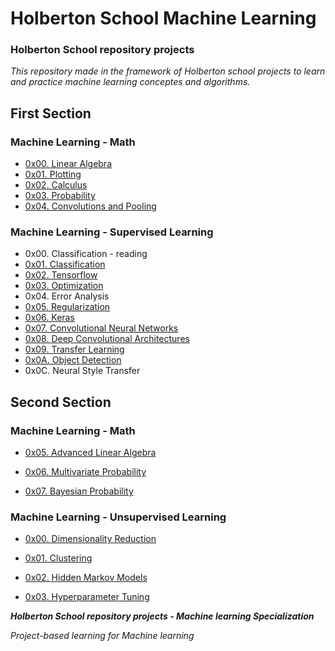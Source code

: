 # **Holberton School Machine Learning**

### **Holberton School repository projects**
*This repository made in the framework of Holberton school projects to learn and practice machine learning conceptes and algorithms.*

## **First Section**
### **Machine Learning - Math**

* [0x00. Linear Algebra](./math/0x00-linear_algebra/)
* [0x01. Plotting](./math/0x01-plotting/)
* [0x02. Calculus](./math/0x02-calculus/)
* [0x03. Probability](./math/0x03-probability/)
* [0x04. Convolutions and Pooling](./math/0x04-convolutions_and_pooling/)
### **Machine Learning - Supervised Learning**

* 0x00. Classification - reading
* [0x01. Classification](./supervised_learning/0x01-classification/)
* [0x02. Tensorflow](./supervised_learning/0x02-tensorflow/)
* [0x03. Optimization](./supervised_learning/0x03-optimization/)
* 0x04. Error Analysis
* [0x05. Regularization](./supervised_learning/0x05-regularization/)
* [0x06. Keras](./supervised_learning/0x06-keras/)
* [0x07. Convolutional Neural Networks](./supervised_learning/0x07-cnn/)
* [0x08. Deep Convolutional Architectures](./supervised_learning/0x08-deep_cnns/)
* [0x09. Transfer Learning](./supervised_learning/0x09-transfer_learning/)
* [0x0A. Object Detection](./supervised_learning/0x0A-object_detection/)
* 0x0C. Neural Style Transfer


## **Second Section**

### **Machine Learning - Math**

* [0x05. Advanced Linear Algebra](./math/0x05-advanced_linear_algebra/)

* [0x06. Multivariate Probability](./math/0x06-multivariate_prob/)

* [0x07. Bayesian Probability](./math/0x07-bayesian_prob/)

### **Machine Learning - Unsupervised Learning**

* [0x00. Dimensionality Reduction](./unsupervised_learning/0x00-dimensionality_reduction/)

* [0x01. Clustering ](./unsupervised_learning/0x01-clustering/)

* [ 0x02. Hidden Markov Models](./unsupervised_learning/0x02-hmm/)

* [0x03. Hyperparameter Tuning](./unsupervised_learning/0x03-hyperparameter_tuning/)

***Holberton School repository projects - Machine learning Specialization***

*Project-based learning for Machine learning*
